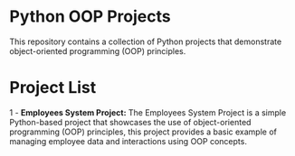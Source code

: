 # Python OOP Projects
This repository contains a collection of Python projects that demonstrate object-oriented programming (OOP) principles.

# Project List
1 - **Employees System Project:** The Employees System Project is a simple Python-based project that showcases the use of object-oriented programming (OOP) principles, this project provides a basic example of managing employee data and interactions using OOP concepts.
